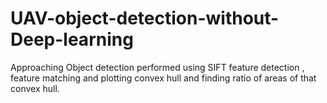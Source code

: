 # UAV-object-detection-without-Deep-learning
Approaching Object detection performed using SIFT feature detection , feature matching and plotting convex hull and finding ratio of  areas of that convex hull.

